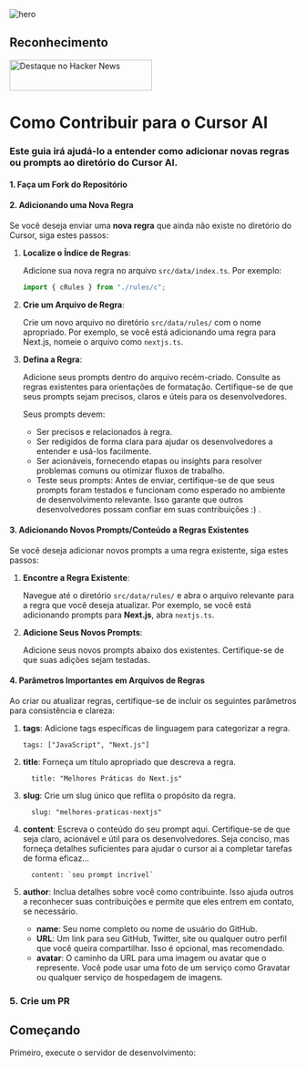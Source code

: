 ![hero](image.png)

## Reconhecimento

<a href="https://news.ycombinator.com/item?id=41346156">
  <img
    style="width: 250px; height: 54px;" width="250" height="54"
    alt="Destaque no Hacker News"
    src="https://hackernews-badge.vercel.app/api?id=41346156"
  />
</a>

# Como Contribuir para o Cursor AI

### Este guia irá ajudá-lo a entender como adicionar novas regras ou prompts ao diretório do Cursor AI.

#### 1. Faça um Fork do Repositório

#### 2. Adicionando uma Nova Regra

Se você deseja enviar uma **nova regra** que ainda não existe no diretório do Cursor, siga estes passos:

1. **Localize o Índice de Regras**:  

   Adicione sua nova regra no arquivo `src/data/index.ts`. Por exemplo:
   
   ```typescript
   import { cRules } from "./rules/c";

2. **Crie um Arquivo de Regra**:
    
    Crie um novo arquivo no diretório `src/data/rules/` com o nome apropriado. Por exemplo, se você está adicionando uma regra para Next.js, nomeie o arquivo como `nextjs.ts`.

3. **Defina a Regra**:
   
    Adicione seus prompts dentro do arquivo recém-criado. Consulte as regras existentes para orientações de formatação. Certifique-se de que seus prompts sejam precisos, claros e úteis para os desenvolvedores.

    Seus prompts devem:
      - Ser precisos e relacionados à regra.
      - Ser redigidos de forma clara para ajudar os desenvolvedores a entender e usá-los facilmente.
      - Ser acionáveis, fornecendo etapas ou insights para resolver problemas comuns ou otimizar fluxos de trabalho.
      - Teste seus prompts: Antes de enviar, certifique-se de que seus prompts foram testados e funcionam como esperado no ambiente de desenvolvimento relevante. Isso garante que outros desenvolvedores possam confiar em suas contribuições :) .

#### 3. Adicionando Novos Prompts/Conteúdo a Regras Existentes

Se você deseja adicionar novos prompts a uma regra existente, siga estes passos:

1. **Encontre a Regra Existente**:

    Navegue até o diretório `src/data/rules/` e abra o arquivo relevante para a regra que você deseja atualizar. Por exemplo, se você está adicionando prompts para **Next.js**, abra `nextjs.ts`.

2. **Adicione Seus Novos Prompts**:

    Adicione seus novos prompts abaixo dos existentes. Certifique-se de que suas adições sejam testadas.

#### 4. Parâmetros Importantes em Arquivos de Regras

  Ao criar ou atualizar regras, certifique-se de incluir os seguintes parâmetros para consistência e clareza:

  1. **tags**: Adicione tags específicas de linguagem para categorizar a regra.

      ```
      tags: ["JavaScript", "Next.js"]

  2. **title**: Forneça um título apropriado que descreva a regra.

      ```
        title: "Melhores Práticas do Next.js"

  3. **slug**: Crie um slug único que reflita o propósito da regra.

      ```
        slug: "melhores-praticas-nextjs"

  4. **content**: Escreva o conteúdo do seu prompt aqui. Certifique-se de que seja claro, acionável e útil para os desenvolvedores. Seja conciso, mas forneça detalhes suficientes para ajudar o cursor ai a completar tarefas de forma eficaz...

      ```
        content: `seu prompt incrível`

  5. **author**: Inclua detalhes sobre você como contribuinte. Isso ajuda outros a reconhecer suas contribuições e permite que eles entrem em contato, se necessário.

  
     - **name**: Seu nome completo ou nome de usuário do GitHub.
     - **URL**: Um link para seu GitHub, Twitter, site ou qualquer outro perfil que você queira compartilhar. Isso é opcional, mas recomendado.
     - **avatar**: O caminho da URL para uma imagem ou avatar que o represente. Você pode usar uma foto de um serviço como Gravatar ou qualquer serviço de hospedagem de imagens.

### 5. Crie um PR


## Começando

Primeiro, execute o servidor de desenvolvimento:
